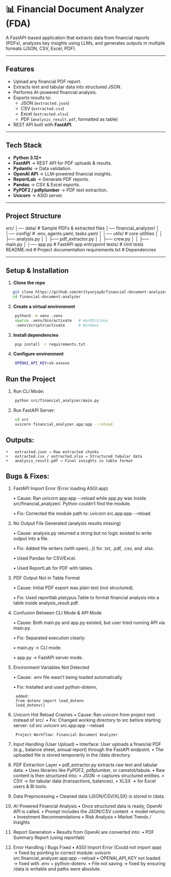 # 📊 Financial Document Analyzer (FDA)

A FastAPI-based application that extracts data from financial reports (PDFs), analyzes key insights using LLMs, and generates outputs in multiple formats (JSON, CSV, Excel, PDF).

---

## Features

- Upload any financial PDF report.
- Extracts text and tabular data into structured JSON.
- Performs AI-powered financial analysis.
- Exports results to:
  - JSON (`extracted.json`)
  - CSV (`extracted.csv`)
  - Excel (`extracted.xlsx`)
  - PDF (`analysis_result.pdf`, formatted as table)
- REST API built with **FastAPI**.

---

## Tech Stack

- **Python 3.12+**
- **FastAPI** → REST API for PDF uploads & results.
- **Pydantic** → Data validation.
- **OpenAI API** → LLM-powered financial insights.
- **ReportLab** → Generate PDF reports.
- **Pandas** → CSV & Excel exports.
- **PyPDF2 / pdfplumber** → PDF text extraction.
- **Uvicorn** → ASGI server.

---

## Project Structure

src/
│── data/                # Sample PDFs & extracted files
│── financial_analyzer/
│   │── config/          # .env, agents.yaml, tasks.yaml
│   │── utils/           # core utilities
│   │   ├── analysis.py
│   │   ├── pdf_extractor.py
│   │   ├── crew.py
│   │   ├── main.py
│   │── app.py           # FastAPI app entrypoint
tests/                   # Unit tests
README.md                # Project documentation
requirements.txt         # Dependencies

---

##  Setup & Installation

1. **Clone the repo**
```Bash
   git clone https://github.com/mrityunjay0/financial-document-analyzer.git
   cd financial-document-analyzer
   ```
2.	**Create a virtual environment**
```Bash
    python3 -m venv .venv
    source .venv/bin/activate   # macOS/Linux
    .venv\Scripts\activate      # Windows
```
3. **Install dependencies**
```Bash
    pip install -r requirements.txt
```
4. **Configure environment**
```Bash
    OPENAI_API_KEY=sk-xxxxxx
```
## Run the Project

1. Run CLI Mode:
```Bash
    python src/financial_analyzer/main.py
```
2. Run FastAPI Server:
```Bash
    cd src
    uvicorn financial_analyzer.app:app --reload
```
## Outputs:

	•	extracted.json → Raw extracted chunks
	•	extracted.csv / extracted.xlsx → Structured tabular data
	•	analysis_result.pdf → Final insights in table format

## Bugs & Fixes:

1. FastAPI Import Error (Error loading ASGI app)

	•	Cause: Ran uvicorn app:app --reload while app.py was inside src/financial_analyzer/. Python couldn’t find the module.

	•	Fix: Corrected the module path to:
        uvicorn src.app:app --reload

2. No Output File Generated (analysis results missing)

	•	Cause: analysis.py returned a string but no logic existed to write output into a file.

	•	Fix: Added file writers (with open(...)) for .txt, .pdf, .csv, and .xlsx.

	•	Used Pandas for CSV/Excel.

	•	Used ReportLab for PDF with tables.

3. PDF Output Not in Table Format

	•	Cause: Initial PDF export was plain text (not structured).

	•	Fix: Used reportlab.platypus.Table to format financial analysis into a table inside analysis_result.pdf.

4. Confusion Between CLI Mode & API Mode

	•	Cause: Both main.py and app.py existed, but user tried running API via main.py.

	•	Fix: Separated execution clearly:

	•	main.py → CLI mode.

	•	app.py → FastAPI server mode.

5. Environment Variables Not Detected

	•	Cause: .env file wasn’t being loaded automatically.

	•	Fix: Installed and used python-dotenv,

        added:
        from dotenv import load_dotenv
        load_dotenv()

6. Uvicorn Hot Reload Crashes
	•	Cause: Ran uvicorn from project root instead of src/.
	•	Fix: Changed working directory to src before starting server:
        cd src
        uvicorn src.app:app --reload


        Project Workflow: Financial Document Analyzer

1. Input Handling (User Upload)
	•	Interface: User uploads a financial PDF (e.g., balance sheet, annual report) through the FastAPI endpoint.
	•	The uploaded file is stored temporarily in the /data directory.

2. PDF Extraction Layer
	•	pdf_extractor.py extracts raw text and tabular data.
	•	Uses libraries like PyPDF2, pdfplumber, or camelot/tabula.
	•	Raw content is then structured into:
	•	JSON → captures structured entities.
	•	CSV → for tabular data (transactions, balances).
	•	XLSX → for Excel users & BI tools.

3. Data Preprocessing
	•	Cleaned data (JSON/CSV/XLSX) is stored in /data.

4. AI-Powered Financial Analysis
	•	Once structured data is ready, OpenAI API is called.
	•	Prompt includes the JSON/CSV content → model returns:
	•	Investment Recommendations
	•	Risk Analysis
	•	Market Trends / Insights

5. Report Generation
	•	Results from OpenAI are converted into:
	•	PDF Summary Report (using reportlab)

6. Error Handling / Bugs Fixed
	•	ASGI Import Error (Could not import app) → fixed by pointing to correct module:
uvicorn src.financial_analyzer.app:app --reload
	•	OPENAI_API_KEY not loaded → fixed with .env + python-dotenv.
	•	File not saving → fixed by ensuring /data is writable and paths were absolute.